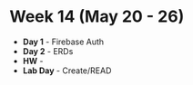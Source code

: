 # Week 14 (May 20 - 26)
* **Day 1** - Firebase Auth
* **Day 2** - ERDs
* **HW** -
* **Lab Day** - Create/READ